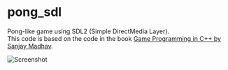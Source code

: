 # pong_sdl
Pong-like game using SDL2 (Simple DirectMedia Layer).  
This code is based on the code in the book [Game Programming in C++ by Sanjay Madhav](https://github.com/gameprogcpp/code).

![Screenshot](https://user-images.githubusercontent.com/774858/100625581-106b1280-3368-11eb-8262-cbaaae30f379.gif)
